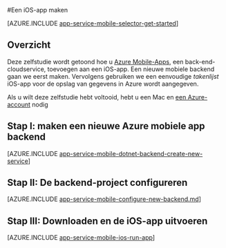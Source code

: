 <properties
    pageTitle="Een iOS-app maken op Azure App Service Mobile-Apps | Microsoft Azure"
    description="Volg deze zelfstudie aan de slag met het gebruik van de mobiele app van Azure backends voor iOS ontwikkelen in de doel-C of Swift"
    services="app-service\mobile"
    documentationCenter="ios"
    authors="ysxu"
    manager="yochayk"
    editor=""/>

<tags
    ms.service="app-service-mobile"
    ms.workload="na"
    ms.tgt_pltfrm="mobile-ios"
    ms.devlang="objective-c"
    ms.topic="hero-article"
    ms.date="10/01/2016"
    ms.author="yuaxu"/>

#<a name="create-an-ios-app"></a>Een iOS-app maken

[AZURE.INCLUDE [app-service-mobile-selector-get-started](../../includes/app-service-mobile-selector-get-started.md)]

## <a name="overview"></a>Overzicht

Deze zelfstudie wordt getoond hoe u [Azure Mobile-Apps](app-service-mobile-value-prop.md), een back-end-cloudservice, toevoegen aan een iOS-app. Een nieuwe mobiele backend gaan we eerst maken. Vervolgens gebruiken we een eenvoudige _takenlijst_ iOS-app voor de opslag van gegevens in Azure wordt aangegeven.

Als u wilt deze zelfstudie hebt voltooid, hebt u een Mac en [een Azure-account](https://azure.microsoft.com/pricing/free-trial/) nodig


## <a name="step-i-create-a-new-azure-mobile-app-backend"></a>Stap I: maken een nieuwe Azure mobiele app backend

[AZURE.INCLUDE [app-service-mobile-dotnet-backend-create-new-service](../../includes/app-service-mobile-dotnet-backend-create-new-service.md)]

## <a name="step-ii-configure-the-backend-project"></a>Stap II: De backend-project configureren

[AZURE.INCLUDE [app-service-mobile-configure-new-backend.md](../../includes/app-service-mobile-configure-new-backend.md)]

## <a name="step-iii-download-and-run-the-ios-app"></a>Stap III: Downloaden en de iOS-app uitvoeren

[AZURE.INCLUDE [app-service-mobile-ios-run-app](../../includes/app-service-mobile-ios-run-app.md)]

<!-- URLs -->
[Azure portal]: https://portal.azure.com/
[Xcode]: https://go.microsoft.com/fwLink/p/?LinkID=266532
[Visual Studio Community 2013]: https://go.microsoft.com/fwLink/p/?LinkID=534203
